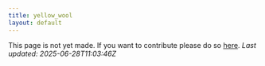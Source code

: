 ```yaml
---
title: yellow_wool
layout: default
---
```


This page is not yet made. If you want to contribute please do so [here](https://github.com/CrazyH2/Bigstone/blob/wiki/components/yellow_wool.md).
_Last updated: 2025-06-28T11:03:46Z_
